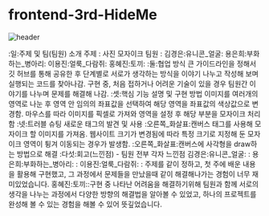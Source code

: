 # frontend-3rd-HideMe

![header](https://capsule-render.vercel.app/api?type=waving&color=auto&height=300&section=header&text=3rd_HideMe!%20&fontSize=90)

:일:주제 및 팀(팀원) 소개
주제 : 사진 모자이크
팀원 : 김경은:유니콘_얼굴:
                 용은희:부화하는_병아리:
                 이용진:얼룩_다람쥐:
                 홍혜진:토끼:
:둘:협업 방식
큰 가이드라인을 정해서 깃 허브를 통해 공유한 후 단계별로 서로가 생각하는 방식을 이야기 나누고 작성해 보며 실행되는 코드를 찾아나감.
구현 중, 처음 접하거나 어려운 기술이 있을 경우 팀원간 이야기를 나누며 문제를 해결해 나감.
:셋:핵심 기능 설명 및 구현 방법
이미지를 여러개의 영역로 나눈 후 영역 안 임의의 좌표값을 선택하여 해당 영역을 좌표값의 색상값으로 변경함.
마우스를 따라 이미지를 픽셀로 가져와 영역을 설정 후 해당 부분을 모자이크 처리함
:넷:트러블 슈팅
새로운 태그의 발견 및 사용
        :오른쪽_화살표:캔버스 태그를 사용해 모자이크 할 이미지를 가져옴.
웹사이트 크기가 변경됨에 따라 특정 크기로 지정해 둔 모자이크 영역이 튕겨 이동되는 경우가 발생함.
        :오른쪽_화살표:캔버스에 사각형을 draw하는 방법으로 해결
:다섯:회고(느낀점) - 팀원 전부 각자 느낀점
김경은:유니콘_얼굴: :
용은희:부화하는_병아리: :
이용진:얼룩_다람쥐: : 주제를 같이 정하고, 첫 주에 배운 내용을 활용해 구현했고, 그 과정에서 문제들을 만났을때 같이 해결해나가는 경험이 너무 재미있었습니다.
홍혜진:토끼::구현 중 나타난 어려움을 해결하기위해 팀원과 함께 서로의 생각을 나누는 과정에서 다양한 방향의 해결법을 알아볼 수 있었고, 하나의 프로젝트를 완성해 볼 수 있는 경험을 해볼 수 있어 뜻깊었습니다.







